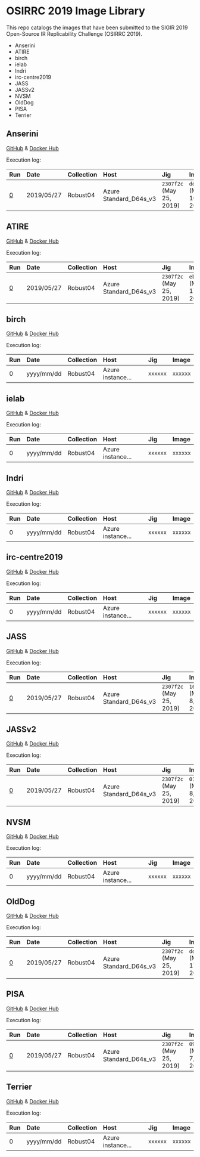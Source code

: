 # OSIRRC 2019 Image Library

This repo catalogs the images that have been submitted to the SIGIR 2019 Open-Source IR Replicability Challenge (OSIRRC 2019).

+ Anserini
+ ATIRE
+ birch
+ ielab
+ Indri
+ irc-centre2019
+ JASS
+ JASSv2
+ NVSM
+ OldDog
+ PISA
+ Terrier

## Anserini

[GitHub](https://github.com/osirrc/anserini-docker) & [Docker Hub](https://hub.docker.com/r/osirrc2019/anserini)

Execution log:

Run | Date | Collection | Host | Jig | Image |
:----|:----|:-----|:----|:------|:-----------|
[0](runs/anserini/0) | 2019/05/27 | Robust04 | Azure Standard_D64s_v3 | `2307f2c` (May 25, 2019) | `dd4fbde` (May 10, 2019)
## ATIRE

[GitHub](https://github.com/osirrc/atire-docker) & [Docker Hub](https://hub.docker.com/r/osirrc2019/atire)

Execution log:

Run | Date | Collection | Host | Jig | Image |
:----|:----|:-----|:----|:------|:-----------|
[0](runs/atire/0) | 2019/05/27 | Robust04 | Azure Standard_D64s_v3 | `2307f2c` (May 25, 2019) | `ebdc076` (May 17, 2019)

## birch

[GitHub](https://github.com/osirrc/birch-docker) & [Docker Hub](https://hub.docker.com/r/osirrc2019/birch)

Execution log:

Run | Date | Collection | Host | Jig | Image |
:----|:----|:-----|:----|:------|:-----------|
0 | yyyy/mm/dd | Robust04 | Azure instance... | `xxxxxx` | `xxxxxx`

## ielab

[GitHub](https://github.com/osirrc/ielab-docker) & [Docker Hub](https://hub.docker.com/r/osirrc2019/ielab)

Execution log:

Run | Date | Collection | Host | Jig | Image |
:----|:----|:-----|:----|:------|:-----------|
0 | yyyy/mm/dd | Robust04 | Azure instance... | `xxxxxx` | `xxxxxx`

## Indri

[GitHub](https://github.com/osirrc/indri-docker) & [Docker Hub](https://hub.docker.com/r/osirrc2019/indri)

Execution log:

Run | Date | Collection | Host | Jig | Image |
:----|:----|:-----|:----|:------|:-----------|
0 | yyyy/mm/dd | Robust04 | Azure instance... | `xxxxxx` | `xxxxxx`

## irc-centre2019

[GitHub](https://github.com/osirrc/irc-centre2019-docker) & [Docker Hub](https://hub.docker.com/r/osirrc2019/irc-centre2019)

Execution log:

Run | Date | Collection | Host | Jig | Image |
:----|:----|:-----|:----|:------|:-----------|
0 | yyyy/mm/dd | Robust04 | Azure instance... | `xxxxxx` | `xxxxxx`

## JASS

[GitHub](https://github.com/osirrc/jass-docker) & [Docker Hub](https://hub.docker.com/r/osirrc2019/jass)

Execution log:

Run | Date | Collection | Host | Jig | Image |
:----|:----|:-----|:----|:------|:-----------|
[0](runs/jass/0) | 2019/05/27 | Robust04 | Azure Standard_D64s_v3 | `2307f2c` (May 25, 2019) | `16480cf` (May 8, 2019)

## JASSv2

[GitHub](https://github.com/osirrc/jassv2-docker) & [Docker Hub](https://hub.docker.com/r/osirrc2019/jassv2)

Execution log:

Run | Date | Collection | Host | Jig | Image |
:----|:----|:-----|:----|:------|:-----------|
[0](runs/jassv2/0) | 2019/05/27 | Robust04 | Azure Standard_D64s_v3 | `2307f2c` (May 25, 2019) | `018981e` (May 8, 2019)

## NVSM

[GitHub](https://github.com/osirrc/nvsm-docker) & [Docker Hub](https://hub.docker.com/r/osirrc2019/nvsm)

Execution log:

Run | Date | Collection | Host | Jig | Image |
:----|:----|:-----|:----|:------|:-----------|
0 | yyyy/mm/dd | Robust04 | Azure instance... | `xxxxxx` | `xxxxxx`

## OldDog

[GitHub](https://github.com/osirrc/olddog-docker) & [Docker Hub](https://hub.docker.com/r/osirrc2019/olddog)

Execution log:

Run | Date | Collection | Host | Jig | Image |
:----|:----|:-----|:----|:------|:-----------|
[0](runs/olddog/0) | 2019/05/27 | Robust04 | Azure Standard_D64s_v3 | `2307f2c` (May 25, 2019) | `dd8b230` (May 17, 2019)

## PISA

[GitHub](https://github.com/osirrc/pisa-docker) & [Docker Hub](https://hub.docker.com/r/osirrc2019/pisa)

Execution log:

Run | Date | Collection | Host | Jig | Image |
:----|:----|:-----|:----|:------|:-----------|
[0](runs/pisa/0) | 2019/05/27 | Robust04 | Azure Standard_D64s_v3 | `2307f2c` (May 25, 2019) | `095e9ce` (May 7, 2019)

## Terrier

[GitHub](https://github.com/osirrc/terrier-docker) & [Docker Hub](https://hub.docker.com/r/osirrc2019/terrier)

Execution log:

Run | Date | Collection | Host | Jig | Image |
:----|:----|:-----|:----|:------|:-----------|
0 | yyyy/mm/dd | Robust04 | Azure instance... | `xxxxxx` | `xxxxxx`
